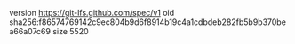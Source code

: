 version https://git-lfs.github.com/spec/v1
oid sha256:f86574769142c9ec804b9d6f8914b19c4a1cdbdeb282fb5b9b370bea66a07c69
size 5520
